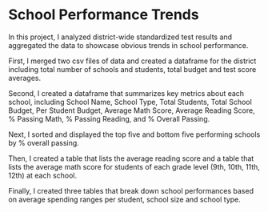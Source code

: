 # School Performance Trends 
In this project, I analyzed district-wide standardized test results and aggregated the data to showcase obvious trends in school performance.

First, I merged two csv files of data and created a dataframe for the district including total number of schools and students, total budget and test score averages. 

Second, I created a dataframe that summarizes key metrics about each school, including School Name, School Type, Total Students, Total School Budget, Per Student Budget, Average Math Score, Average Reading Score, % Passing Math, % Passing Reading, and % Overall Passing. 

Next, I sorted and displayed the top five and bottom five performing schools by % overall passing.

Then, I created a table that lists the average reading score and a table that lists the average math score for students of each grade level (9th, 10th, 11th, 12th) at each school.

Finally, I created three tables that break down school performances based on average spending ranges per student, school size and school type. 
